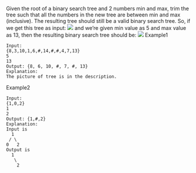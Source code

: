 Given the root of a binary search tree and 2 numbers min and max, trim the tree such that all the numbers in the new tree are between min and max (inclusive). The resulting tree should still be a valid binary search tree. So, if we get this tree as input:
![](bst.png)
and we’re given min value as 5 and max value as 13, then the resulting binary search tree should be:
![](bst_trim.png)
Example1
```
Input: 
{8,3,10,1,6,#,14,#,#,4,7,13}
5
13
Output: {8, 6, 10, #, 7, #, 13}
Explanation:
The picture of tree is in the description.
```
Example2
```
Input: 
{1,0,2}
1
2
Output: {1,#,2}
Explanation:
Input is 
  1
 / \
0   2
Output is
  1
   \
    2
```